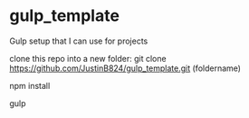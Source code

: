 # gulp_template
Gulp setup that I can use for projects

clone this repo into a new folder:
git clone https://github.com/JustinB824/gulp_template.git (foldername)
  
npm install

gulp
